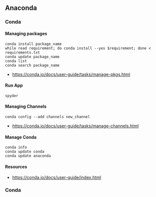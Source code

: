 

## Anaconda

### Conda

#### Managing packages

```
conda install package_name
while read requirement; do conda install --yes $requirement; done < requirements.txt
conda update package_name
conda list
conda search package_name
```

- https://conda.io/docs/user-guide/tasks/manage-pkgs.html

#### Run App

```
spyder
```

#### Managing Channels

```
conda config --add channels new_channel
```

- https://conda.io/docs/user-guide/tasks/manage-channels.html

#### Manage Conda
```
conda info
conda update conda
conda update anaconda
```

#### Resources

- https://conda.io/docs/user-guide/index.html

### Conda

